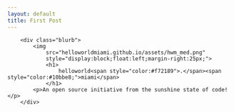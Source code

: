 ```yaml
---
layout: default
title: First Post
---
```


		<div class="blurb">
			<img
				src="helloworldmiami.github.io/assets/hwm_med.png"
				style="display:block;float:left;margin-right:25px;">
				<h1>
					helloworld<span style="color:#f72189">.</span><span style="color:#10bbe8;">miami</span>
				</h1>
			<p>An open source initiative from the sunshine state of code!</p>
		</div>
